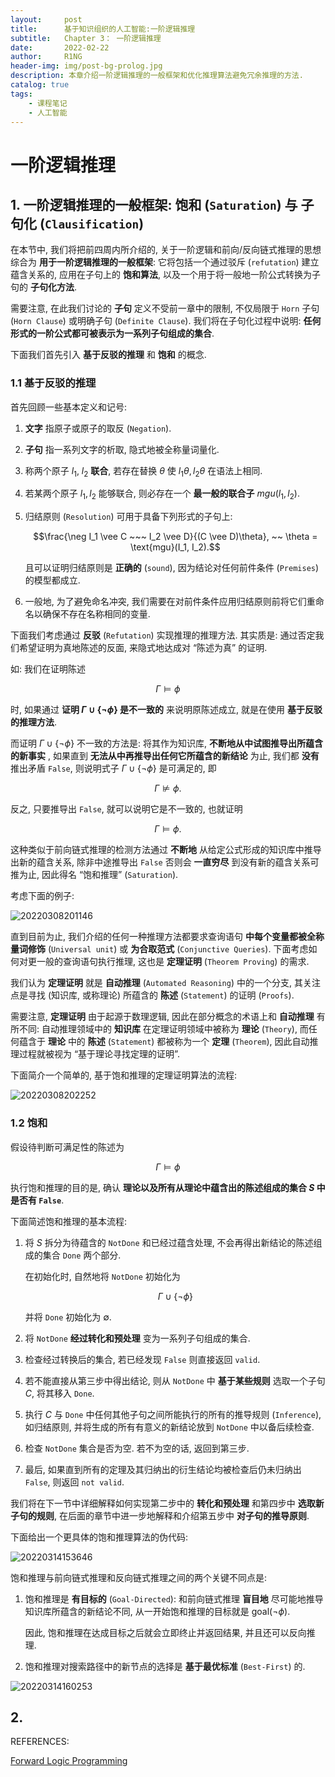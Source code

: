 ```yaml
---
layout:     post
title:      基于知识组织的人工智能:一阶逻辑推理
subtitle:   Chapter 3： 一阶逻辑推理
date:       2022-02-22
author:     R1NG
header-img: img/post-bg-prolog.jpg
description: 本章介绍一阶逻辑推理的一般框架和优化推理算法避免冗余推理的方法.
catalog: true
tags:
    - 课程笔记
    - 人工智能
---
```


# 一阶逻辑推理

## 1. 一阶逻辑推理的一般框架: **饱和** (`Saturation`) 与 **子句化** (`Clausification`)

在本节中, 我们将把前四周内所介绍的, 关于一阶逻辑和前向/反向链式推理的思想综合为 **用于一阶逻辑推理的一般框架**: 它将包括一个通过驳斥 (`refutation`) 建立蕴含关系的, 应用在子句上的 **饱和算法**, 以及一个用于将一般地一阶公式转换为子句的 **子句化方法**.

需要注意, 在此我们讨论的 **子句** 定义不受前一章中的限制, 不仅局限于 `Horn` 子句 (`Horn Clause`) 或明确子句 (`Definite Clause`). 我们将在子句化过程中说明: **任何形式的一阶公式都可被表示为一系列子句组成的集合**.

下面我们首先引入 **基于反驳的推理** 和 **饱和** 的概念. 

### 1.1 基于反驳的推理

首先回顾一些基本定义和记号:

1. **文字** 指原子或原子的取反 (`Negation`).
2. **子句** 指一系列文字的析取, 隐式地被全称量词量化. 
3. 称两个原子 $l_1$, $l_2$ **联合**, 若存在替换 $\theta$ 使 $l_1 \theta, l_2 \theta$ 在语法上相同.
4. 若某两个原子 $l_1, l_2$ 能够联合, 则必存在一个 **最一般的联合子** $mgu(l_1, l_2)$.
5. 归结原则 (`Resolution`) 可用于具备下列形式的子句上:
   
   $$\frac{\neg I_1 \vee C ~~~ I_2 \vee D}{(C \vee D)\theta}, ~~ \theta = \text{mgu}(I_1, I_2).$$

   且可以证明归结原则是 **正确的** (`sound`), 因为结论对任何前件条件 (`Premises`) 的模型都成立. 
6. 一般地, 为了避免命名冲突, 我们需要在对前件条件应用归结原则前将它们重命名以确保不存在名称相同的变量.

下面我们考虑通过 **反驳** (`Refutation`) 实现推理的推理方法. 其实质是: 通过否定我们希望证明为真地陈述的反面, 来隐式地达成对 “陈述为真” 的证明. 

如: 我们在证明陈述

$$\Gamma \vDash \phi$$

时, 如果通过 **证明 $\Gamma \cup \{\neg \phi\}$ 是不一致的** 来说明原陈述成立, 就是在使用 **基于反驳的推理方法**. 

而证明 $\Gamma \cup \{\neg \phi\}$ 不一致的方法是: 将其作为知识库, **不断地从中试图推导出所蕴含的新事实** , 如果直到 **无法从中再推导出任何它所蕴含的新结论** 为止, 我们都 **没有** 推出矛盾 `False`, 则说明式子 $\Gamma \cup \{\neg \phi\}$ 是可满足的, 即

$$\Gamma \nvDash \phi.$$

反之, 只要推导出 `False`, 就可以说明它是不一致的, 也就证明

$$\Gamma \vDash \phi.$$

这种类似于前向链式推理的检测方法通过 **不断地** 从给定公式形成的知识库中推导出新的蕴含关系, 除非中途推导出 `False` 否则会 **一直穷尽** 到没有新的蕴含关系可推为止, 因此得名 “饱和推理” (`Saturation`).


考虑下面的例子:

![20220308201146](https://cdn.jsdelivr.net/gh/KirisameR/KirisameR.github.io/img/blogpost_images/20220308201146.png)

直到目前为止, 我们介绍的任何一种推理方法都要求查询语句 **中每个变量都被全称量词修饰** (`Universal unit`) 或 **为合取范式** (`Conjunctive Queries`). 下面考虑如何对更一般的查询语句执行推理, 这也是 **定理证明** (`Theorem Proving`) 的需求.

我们认为 **定理证明** 就是 **自动推理** (`Automated Reasoning`) 中的一个分支, 其关注点是寻找 (知识库, 或称理论) 所蕴含的 **陈述** (`Statement`) 的证明 (`Proofs`). 

需要注意, **定理证明** 由于起源于数理逻辑, 因此在部分概念的术语上和 **自动推理** 有所不同: 自动推理领域中的 **知识库** 在定理证明领域中被称为 **理论** (`Theory`), 而任何蕴含于 **理论** 中的 **陈述** (`Statement`) 都被称为一个 **定理** (`Theorem`), 因此自动推理过程就被视为 “基于理论寻找定理的证明”.

下面简介一个简单的, 基于饱和推理的定理证明算法的流程:

![20220308202252](https://cdn.jsdelivr.net/gh/KirisameR/KirisameR.github.io/img/blogpost_images/20220308202252.png)


### 1.2 饱和

假设待判断可满足性的陈述为

$$\Gamma \vDash \phi$$

执行饱和推理的目的是, 确认 **理论以及所有从理论中蕴含出的陈述组成的集合 $S$ 中是否有 `False`**.

下面简述饱和推理的基本流程:

1. 将 $S$ 拆分为待蕴含的 `NotDone` 和已经过蕴含处理, 不会再得出新结论的陈述组成的集合 `Done` 两个部分. 

    在初始化时, 自然地将 `NotDone` 初始化为

    $$\Gamma \cup \{\neg \phi\}$$

    并将 `Done` 初始化为 $\emptyset$.

2. 将 `NotDone` **经过转化和预处理** 变为一系列子句组成的集合.
3. 检查经过转换后的集合, 若已经发现 `False` 则直接返回 `valid`. 
4. 若不能直接从第三步中得出结论, 则从 `NotDone` 中 **基于某些规则** 选取一个子句 $C$, 将其移入 `Done`.
5. 执行 $C$ 与 `Done` 中任何其他子句之间所能执行的所有的推导规则 (`Inference`), 如归结原则, 并将生成的所有有意义的新结论放到 `NotDone` 中以备后续检查.
6. 检查 `NotDone` 集合是否为空. 若不为空的话, 返回到第三步.
7. 最后, 如果直到所有的定理及其归纳出的衍生结论均被检查后仍未归纳出 `False`, 则返回 `not valid`.

我们将在下一节中详细解释如何实现第二步中的 **转化和预处理** 和第四步中 **选取新子句的规则**, 在后面的章节中进一步地解释和介绍第五步中 **对子句的推导原则**. 


下面给出一个更具体的饱和推理算法的伪代码:

![20220314153646](https://cdn.jsdelivr.net/gh/KirisameR/KirisameR.github.io/img/blogpost_images/20220314153646.png)

饱和推理与前向链式推理和反向链式推理之间的两个关键不同点是:

1. 饱和推理是 **有目标的** (`Goal-Directed`): 和前向链式推理 **盲目地** 尽可能地推导知识库所蕴含的新结论不同, 从一开始饱和推理的目标就是 $\text{goal}(\neg \phi)$. 
    
    因此, 饱和推理在达成目标之后就会立即终止并返回结果, 并且还可以反向推理.

2. 饱和推理对搜索路径中的新节点的选择是 **基于最优标准** (`Best-First`) 的.

![20220314160253](https://cdn.jsdelivr.net/gh/KirisameR/KirisameR.github.io/img/blogpost_images/20220314160253.png)


## 2. 


REFERENCES:

[Forward Logic Programming](https://web2.qatar.cmu.edu/cs/15317/lectures/17-forwardlp.pdf)

